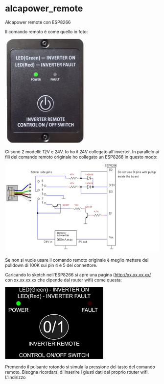 # alcapower_remote
Alcapower remote con ESP8266

Il comando remoto è come quello in foto:

![Screenshot](inverter_1_0.jpg)

Ci sono 2 modelli: 12V e 24V. Io ho il 24V collegato all'inverter.
In parallelo ai fili del comando remoto originale ho collegato un ESP8266 in questo modo:

![Screenshot](schematic.jpg)

Se non si vuole usare il comando remoto originale è meglio mettere dei pulldown di 100K sui pin 4 e 5 del connettore.

Caricando lo sketch nell'ESP8266 si apre una pagina (http://xx.xx.xx.xx/ con xx.xx.xx.xx che dipende dal router wifi) come questa:

![Screenshot](webapp.jpg)

Premendo il pulsante rotondo si simula la pressione del tasto del comando remoto.
Bisogna ricordarsi di inserire i giusti dati del proprio router wifi.
L'indirizzo 

